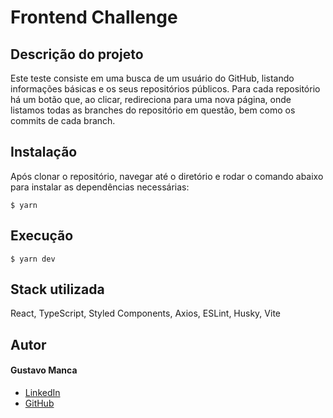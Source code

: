 # Frontend Challenge

## Descrição do projeto
Este teste consiste em uma busca de um usuário do GitHub, listando informações básicas e os seus repositórios públicos.
Para cada repositório há um botão que, ao clicar, redireciona para uma nova página, onde listamos todas as branches do repositório em questão, bem como os commits de cada branch.

## Instalação
Após clonar o repositório, navegar até o diretório e rodar o comando abaixo para instalar as dependências necessárias:
```
$ yarn
```

## Execução
```
$ yarn dev
``` 

## Stack utilizada

React, TypeScript, Styled Components, Axios, ESLint, Husky, Vite

## Autor

#### Gustavo Manca
- [LinkedIn](https://www.linkedin.com/in/gustavomanca)
- [GitHub](https://www.github.com/gustavomanca)
